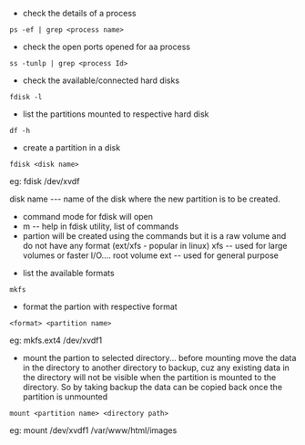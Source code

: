 * check the details of a process
```
ps -ef | grep <process name>
```

* check the open ports opened for aa process
```
ss -tunlp | grep <process Id>
```

* check the available/connected hard disks
```
fdisk -l
```
* list the partitions mounted to respective hard disk
```
df -h
```
* create a partition in a disk
```
fdisk <disk name>
```
  eg: fdisk /dev/xvdf

  disk name --- name of the disk where the new partition is to be created.

- command mode for fdisk will open
- m -- help in fdisk utility, list of commands
- partion will be created using the commands but it is a raw volume and do not have any format (ext/xfs - popular in linux)
    xfs -- used for large volumes or faster I/O.... root volume
    ext -- used for general purpose
* list the available formats
```
mkfs
```
* format the partion with respective format
```
<format> <partition name>
```
  eg: mkfs.ext4 /dev/xvdf1

* mount the partion to selected directory... before mounting move the data in the directory to another directory to backup, cuz any existing data in the directory will not be visible when the partition is mounted to the directory. So by taking backup the data can be copied back once the partition is unmounted 
```
mount <partition name> <directory path>
```
  eg: mount /dev/xvdf1 /var/www/html/images
